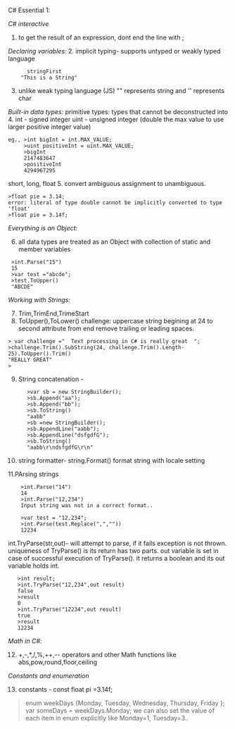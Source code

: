 C# Essential 1:


*C# interactive*
1. to get the result of an expression, dont end the line with ;

*Declaring variables:*
2. implicit typing- supports untyped or weakly typed language

``` eg., var stringFirst = "This is a String";
      stringFirst
	"This is a String"
```
3. unlike weak typing language (JS) "" represents string and '' represents char

*Built-in data types:*
primitive types: types that cannot be deconstructed into 
4. int - signed integer
   uint - unsigned integer (double the max value to use larger positive integer value)
   
 ```
 eg., >int bigInt = int.MAX_VALUE;
      >uint positiveInt = uint.MAX_VALUE;
      >bigInt
      2147483647
      >positiveInt
      4294967295
```
short, long, float
5. convert ambiguous assignment to unambiguous.
```
>float pie = 3.14;
error: literal of type double cannot be implicitly converted to type 'float'
>float pie = 3.14f;
```
*Everything is an Object:*

6. all data types are treated as an Object with collection of static and member variables
```
 >int.Parse("15")
 15
 >var test ="abcde";
 >test.ToUpper()
 "ABCDE"
``` 
*Working with Strings:*

7. Trim,TrimEnd,TrimeStart
8. ToUpper(),ToLower()
challenge: 
uppercase string begining at 24 to second attribute from end
remove trailing or leading spaces.
```
> var challenge ="  Text processing in C# is really great  ";
>challenge.Trim().SubString(24, challenge.Trim().Length-25).ToUpper().Trim()
"REALLY GREAT"
>
```
9. String concatenation - 
```
      >var sb = new StringBuilder();
      >sb.Append("aa");
      >sb.Append("bb");
      >sb.ToString()
      "aabb"
      >sb =new StringBuilder();
      >sb.AppendLine("aabb");
      >sb.AppendLine("dsfgdfG");
      >sb.ToString()
      "aabb\r\ndsfgdfG\r\n"
```
10. string formatter- string.Format()
format string with locale setting

11.PArsing strings
```
    >int.Parse("14")
    14
    >int.Parse("12,234")
    Input string was not in a correct format..

    >var test = "12,234";
    >int.Parse(test.Replace(",",""))
    12234
```

int.TryParse(str,out)- will attempt to parse, if it fails exception is not thrown. uniqueness of TryParse() is its return has two parts.
out variable is set in case of successful execution of TryParse(). it returns a boolean and its out variable holds int.

```
   >int result;
   >int.TryParse("12,234",out result)
   false
   >result
   0
   >int.TryParse("12234",out result)
   true
   >result
   12234
```
*Math in C#:*

12. +,-,*,/,%,++,-- operators and other Math functions like abs,pow,round,floor,ceiling

*Constants and enumeration*

13. constants - const float pi =3.14f;
>enum weekDays {Monday, Tuesday, Wednesday, Thursday, Friday };
>var someDays = weekDays.Monday;
we can also set the value of each item in enum explicitly like Monday=1, Tuesday=3..









